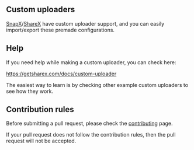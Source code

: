 ## Custom uploaders

[SnapX](https://github.com/SnapXL/SnapX)/[ShareX](https://github.com/ShareX/ShareX) have custom uploader support, and you can easily import/export these premade configurations.

## Help

If you need help while making a custom uploader, you can check here:

https://getsharex.com/docs/custom-uploader

The easiest way to learn is by checking other example custom uploaders to see how they work.

## Contribution rules

Before submitting a pull request, please check the [contributing](https://github.com/SnapXL/CustomUploaders-SnapX/blob/master/.github/CONTRIBUTING.md) page.

If your pull request does not follow the contribution rules, then the pull request will not be accepted.

